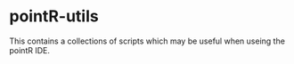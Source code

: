 # pointR-utils

This contains a collections of scripts which may be useful when useing the pointR IDE.
